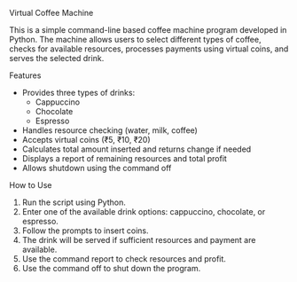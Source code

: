Virtual Coffee Machine

This is a simple command-line based coffee machine program developed in Python. The machine allows users to select different types of coffee, checks for available resources, processes payments using virtual coins, and serves the selected drink.

Features

- Provides three types of drinks:
  - Cappuccino
  - Chocolate
  - Espresso
- Handles resource checking (water, milk, coffee)
- Accepts virtual coins (₹5, ₹10, ₹20)
- Calculates total amount inserted and returns change if needed
- Displays a report of remaining resources and total profit
- Allows shutdown using the command off

How to Use

1. Run the script using Python.
2. Enter one of the available drink options: cappuccino, chocolate, or espresso.
3. Follow the prompts to insert coins.
4. The drink will be served if sufficient resources and payment are available.
5. Use the command report to check resources and profit.
6. Use the command off to shut down the program.
